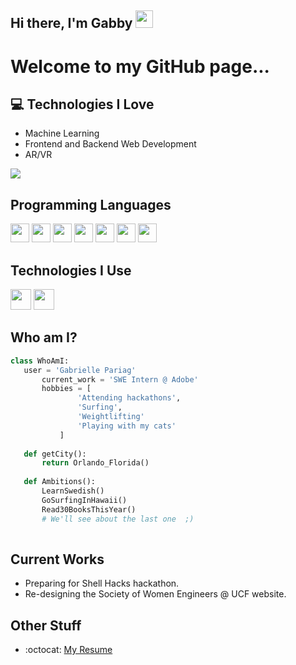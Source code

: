 ## Hi there, I'm Gabby  <img src="https://media.giphy.com/media/hvRJCLFzcasrR4ia7z/giphy.gif" width="28px" height="28px">

<h1>Welcome to my GitHub page...</h1> 

## :computer: Technologies I Love
* Machine Learning
* Frontend and Backend Web Development
* AR/VR

<img src = "https://github-readme-stats.vercel.app/api/top-langs/?username=GabriellePariag&layout=compact">

## Programming Languages
<img src='https://github.com/MarikIshtar007/MarikIshtar007/blob/master/images/java.svg' width='30'/> <img src = 'https://github.com/MarikIshtar007/MarikIshtar007/blob/master/images/js.svg' width='30'/> <img src = 'https://github.com/MarikIshtar007/MarikIshtar007/blob/master/images/python2.png' height='30'/>  <img src = 'https://github.com/MarikIshtar007/MarikIshtar007/blob/master/images/html.svg' width='30'/> <img src = 'https://github.com/MarikIshtar007/MarikIshtar007/blob/master/images/css.svg' width='30'/> <img src = 'https://github.com/MarikIshtar007/MarikIshtar007/blob/master/images/c-original.svg' width='30'/>
 <img src = 'https://github.com/MarikIshtar007/MarikIshtar007/blob/master/images/sql.svg' width='30'/> 
 
 ## Technologies I Use
 <img src = 'https://github.com/MarikIshtar007/MarikIshtar007/blob/master/images/nodejs.svg' width='33'/> <img src = 'https://github.com/MarikIshtar007/MarikIshtar007/blob/master/images/react.svg' width='33'/>
 
 ## Who am I?
 ```python
 class WhoAmI:
 	user = 'Gabrielle Pariag'
		current_work = 'SWE Intern @ Adobe'
		hobbies = [
				'Attending hackathons',
				'Surfing',
				'Weightlifting'
				'Playing with my cats'
			]
	
	def getCity():
		return Orlando_Florida()
	
	def Ambitions():
		LearnSwedish()
		GoSurfingInHawaii()
		Read30BooksThisYear()
		# We'll see about the last one  ;)
	
 ```
 
## Current Works
 * Preparing for Shell Hacks hackathon.
 * Re-designing the Society of Women Engineers @ UCF website.
 
## Other Stuff
  - :octocat: [My Resume](https://drive.google.com/file/d/1stNekivP7MKNfT8rXrCENjSh55Q1eqYR/view?usp=sharing)
 
